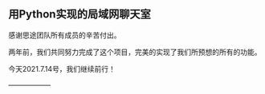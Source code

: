 ## 用Python实现的局域网聊天室

感谢思途团队所有成员的辛苦付出。

两年前，我们共同努力完成了这个项目，完美的实现了我们所预想的所有的功能。

今天2021.7.14号，我们继续前行！



——————

